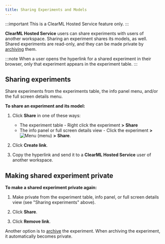 ```yaml
---
title: Sharing Experiments and Models
---
```


:::important
This is a ClearML Hosted Service feature only.
:::

**ClearML Hosted Service** users can share experiments with users of another workspace. Sharing an experiment shares its 
models, as well. Shared experiments are read-only, and they can be made private by [archiving](webapp_archiving.md) 
them.

:::note
When a user opens the hyperlink for a shared experiment in their browser, only that experiment appears in the experiment table. 
:::

## Sharing experiments

Share experiments from the experiments table, the info panel menu, and/or the full screen details menu.

**To share an experiment and its model:**

1. Click **Share** in one of these ways:

    * The experiment table - Right click the experiment **>** **Share**
    * The info panel or full screen details view - Click the experiment **>** <img src="/docs/latest/icons/ico-bars-menu.svg" alt="Menu" className="icon size-md space-sm" /> 
      (menu) **>** **Share**. 
   
1. Click **Create link**.

1. Copy the hyperlink and send it to a **ClearML Hosted Service** user of another workspace.

## Making shared experiment private

**To make a shared experiment private again:**

1. Make private from the experiment table, info panel, or full screen details view (see "Sharing experiments" above).

1. Click **Share**.

1. Click **Remove link**.

Another option is to [archive](webapp_archiving.md) the experiment. When archiving the experiment, it automatically becomes private. 